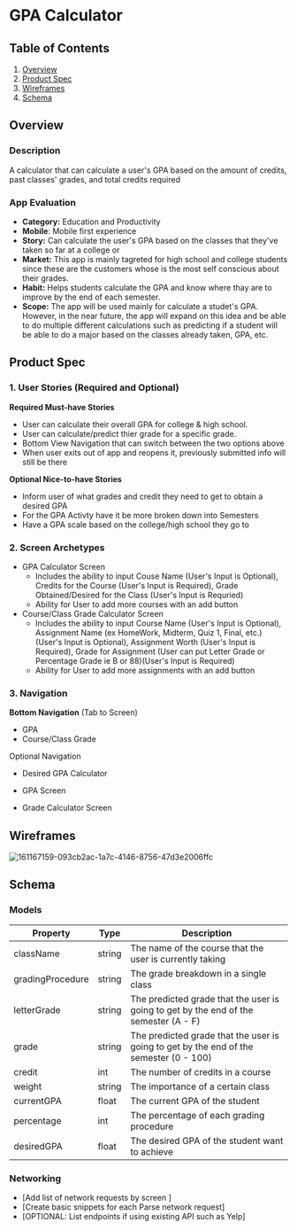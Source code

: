 # GPA Calculator

## Table of Contents
1. [Overview](#Overview)
1. [Product Spec](#Product-Spec)
1. [Wireframes](#Wireframes)
2. [Schema](#Schema)

## Overview
### Description
A calculator that can calculate a user's GPA based on the amount of credits, past classes' grades, and total credits required

### App Evaluation
- **Category:** Education and Productivity
- **Mobile**: Mobile first experience
- **Story:** Can calculate the user's GPA based on the classes that they've taken so far at a college or 
- **Market:** This app is mainly tagreted for high school and college students since these are the customers whose is the most self conscious about their grades.
- **Habit:** Helps students calculate the GPA and know where thay are to improve by the end of each semester.
- **Scope:** The app will be used mainly for calculate a studet's GPA. However, in the near future, the app will expand on this idea and be able to do multiple different calculations such as predicting if a student will be able to do a major based on the classes already taken, GPA, etc.

## Product Spec

### 1. User Stories (Required and Optional)

**Required Must-have Stories**

* User can calculate their overall GPA for college & high school.
* User can calculate/predict thier grade for a specific grade.
* Bottom View Navigation that can switch between the two options above
* When user exits out of app and reopens it, previously submitted info will still be there

**Optional Nice-to-have Stories**

* Inform user of what grades and credit they need to get to obtain a desired GPA
* For the GPA Activty have it be more broken down into Semesters
* Have a GPA scale based on the college/high school they go to

### 2. Screen Archetypes

* GPA Calculator Screen
  * Includes the ability to input Couse Name (User's Input is Optional), Credits for the Course (User's Input is Required), Grade Obtained/Desired for the Class (User's Input is Requried)
  * Ability for User to add more courses with an add button
* Course/Class Grade Calculator Screen
  * Includes the ability to input Course Name (User's Input is Optional), Assignment Name (ex HomeWork, Midterm, Quiz 1, Final, etc.)(User's Input is Optional), Assignment Worth (User's Input is Required), Grade for Assignment (User can put Letter Grade or Percentage Grade ie B or 88)(User's Input is Required)
  * Ability for User to add more assignments with an add button

### 3. Navigation

**Bottom Navigation** (Tab to Screen)

* GPA
* Course/Class Grade

Optional Navigation

* Desired GPA  Calculator



* GPA Screen
   
* Grade Calculator Screen
  

## Wireframes
![161167159-093cb2ac-1a7c-4146-8756-47d3e2006ffc](https://user-images.githubusercontent.com/70610982/162114611-f9fa2a82-606f-4e82-a9d3-c3a6e9198422.png)


## Schema 
### Models
| Property | Type | Description |
|---|---|---|
|className|string| The name of the course that the user is currently taking|
|gradingProcedure|string|The grade breakdown in a single class|
|letterGrade| string |The predicted grade that the user is going to get by the end of the semester (A - F)|
|grade| string |The predicted grade that the user is going to get by the end of the semester (0 - 100)|
|credit|int|The number of credits in a course|
|weight| string |The importance of a certain class|
|currentGPA |float| The current GPA of the student|
|percentage| int |The percentage of each grading procedure|
|desiredGPA| float | The desired GPA of the student want to achieve|

### Networking
- [Add list of network requests by screen ]
- [Create basic snippets for each Parse network request]
- [OPTIONAL: List endpoints if using existing API such as Yelp]
